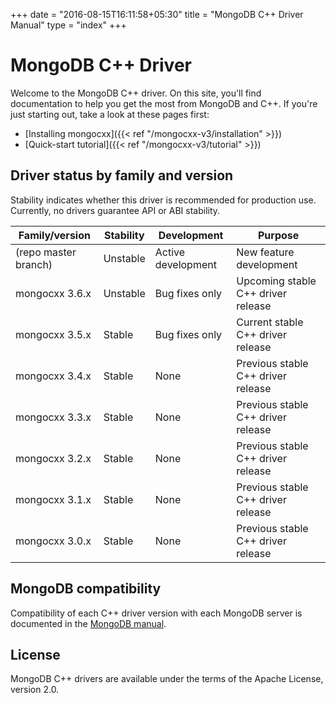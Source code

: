 +++
date = "2016-08-15T16:11:58+05:30"
title = "MongoDB C++ Driver Manual"
type = "index"
+++

# MongoDB C++ Driver

Welcome to the MongoDB C++ driver.  On this site, you'll find documentation
to help you get the most from MongoDB and C++.  If you're just starting
out, take a look at these pages first:

* [Installing mongocxx]({{< ref "/mongocxx-v3/installation" >}})
* [Quick-start tutorial]({{< ref "/mongocxx-v3/tutorial" >}})

## Driver status by family and version

Stability indicates whether this driver is recommended for production use.
Currently, no drivers guarantee API or ABI stability.

| Family/version       | Stability   | Development         | Purpose                             |
| -------------------- | ----------- | ------------------- | ----------------------------------- |
| (repo master branch) | Unstable    | Active development  | New feature development             |
| mongocxx 3.6.x       | Unstable    | Bug fixes only      | Upcoming stable C++ driver release  |
| mongocxx 3.5.x       | Stable      | Bug fixes only      | Current stable C++ driver release   |
| mongocxx 3.4.x       | Stable      | None                | Previous stable C++ driver release  |
| mongocxx 3.3.x       | Stable      | None                | Previous stable C++ driver release  |
| mongocxx 3.2.x       | Stable      | None                | Previous stable C++ driver release  |
| mongocxx 3.1.x       | Stable      | None                | Previous stable C++ driver release  |
| mongocxx 3.0.x       | Stable      | None                | Previous stable C++ driver release  |

## MongoDB compatibility

Compatibility of each C++ driver version with each MongoDB server is documented in the [MongoDB manual](https://docs.mongodb.com/drivers/cxx#mongodb-compatibility).

## License

MongoDB C++ drivers are available under the terms of the Apache License, version 2.0.
